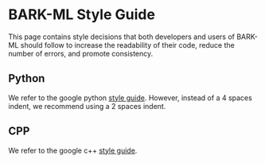 # BARK-ML Style Guide

This page contains style decisions that both developers and users of BARK-ML
should follow to increase the readability of their code, reduce the
number of errors, and promote consistency.

## Python
We refer to the google python [style guide](https://google.github.io/styleguide/pyguide.html).
However, instead of a 4 spaces indent, we recommend using a 2 spaces indent.

## CPP
We refer to the google c++ [style guide](https://google.github.io/styleguide/cppguide.html).
